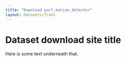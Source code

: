 ```yaml
---
title: "Download parl_motion_detector"
layout: datasets/front
---
```


# Dataset download site title

Here is some text underneath that.